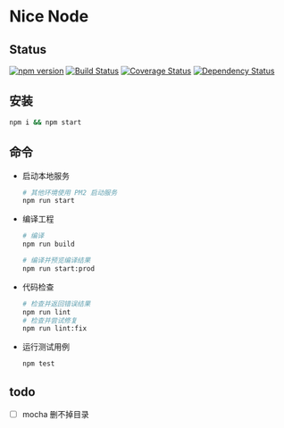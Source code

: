 # Nice Node

## Status

[![npm version](https://badge.fury.io/js/nice-node.svg)](https://badge.fury.io/js/nice-node)
[![Build Status](https://travis-ci.com/zhongzhi107/nice-node.svg?branch=master)](https://travis-ci.com/zhongzhi107/nice-node)
[![Coverage Status](https://coveralls.io/repos/github/qails/qails/badge.svg?branch=master)](https://coveralls.io/github/qails/qails?branch=master)
[![Dependency Status](https://david-dm.org/zhongzhi107/nice-node.svg)](https://david-dm.org/zhongzhi107/nice-node)



## 安装
```sh
npm i && npm start
```

## 命令
- 启动本地服务
    ```sh
    # 其他环境使用 PM2 启动服务
    npm run start
    ```
- 编译工程
    ```sh
    # 编译
    npm run build

    # 编译并预览编译结果
    npm run start:prod
    ```
- 代码检查
    ```sh
    # 检查并返回错误结果
    npm run lint
    # 检查并尝试修复
    npm run lint:fix
    ```
- 运行测试用例
    ```sh
    npm test
    ```

## todo
- [ ] mocha 删不掉目录
